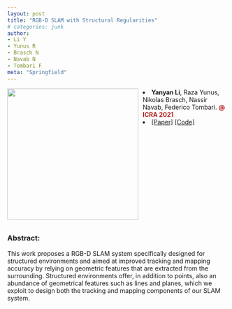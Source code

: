 ```yaml
---
layout: post
title: "RGB-D SLAM with Structural Regularities"
# categories: junk
author:
- Li Y
- Yunus R
- Brasch N
- Navab N
- Tombari F
meta: "Springfield"
---
```


<div style="float:left;margin:0 10px 10px 0" class="col-md-4" markdown="1">
  <!-- ![Alt Text](../img/folder/blah.jpg) -->
  <img width="300px" class="center-block" src="../../../images/sphere.gif">
  </div>
  <li> <b>Yanyan Li</b>, Raza Yunus, Nikolas Brasch, Nassir Navab, Federico Tombari. <span style="color:#B31B1B;font-weight:bold;">@ ICRA 2021</span> </li>
<li>
<span class="link"><a target=_blank href="https://arxiv.org/pdf/2010.07997">[Paper]</a></span>
<span class="link"><a target=_blank href="https://github.com/yanyan-li/PlanarSLAM">[Code]</a></span>
</li>
<div style="clear: both;"></div>


<h3>Abstract:</h3>
<div>
This work proposes a RGB-D SLAM system specifically designed for structured environments and aimed at improved tracking and mapping accuracy by relying on geometric features that are extracted from the surrounding. Structured environments offer, in addition to points, also an abundance of geometrical features such as lines and planes, which we exploit to design both the tracking and mapping components of our SLAM system.
</div>
